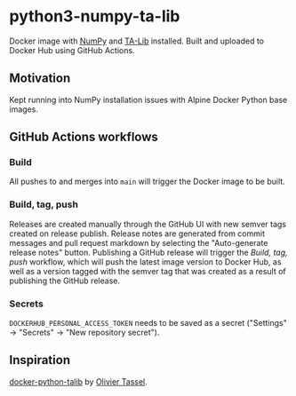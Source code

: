 # python3-numpy-ta-lib

Docker image with [NumPy](https://pypi.org/project/numpy/) and [TA-Lib](https://pypi.org/project/TA-Lib/) installed.
Built and uploaded to Docker Hub using GitHub Actions.

## Motivation

Kept running into NumPy installation issues with Alpine Docker Python base images.

## GitHub Actions workflows

### Build

All pushes to and merges into `main` will trigger the Docker image to be built.

### Build, tag, push

Releases are created manually through the GitHub UI with new semver tags created on release publish. Release notes are
generated from commit messages and pull request markdown by selecting the "Auto-generate release notes" button.
Publishing a GitHub release will trigger the _Build, tag, push_ workflow, which will push the latest image version to
Docker Hub, as well as a version tagged with the semver tag that was created as a result of publishing the GitHub
release.

### Secrets

`DOCKERHUB_PERSONAL_ACCESS_TOKEN` needs to be saved as a secret ("Settings" -> "Secrets" -> "New repository secret").

## Inspiration

[docker-python-talib](https://github.com/otassel/docker-python-talib) by [Olivier Tassel](https://github.com/otassel).
